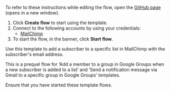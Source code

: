 To refer to these instructions while editing the flow, open the [GitHub page](https://github.com/ot4i/app-connect-templates/tree/master/resources/markdown/Add%20a%20subscriber%20to%20a%20specific%20list%20in%20MailChimp_instructions.md) (opens in a new window).

1. Click **Create flow** to start using the template.
2. Connect to the following accounts by using your credentials:
   - [MailChimp](https://www.ibm.com/docs/en/app-connect/containers_cd?topic=apps-mailchimp) 
3. To start the flow, in the banner, click **Start flow**.


Use this template to add a subscriber to a specific list in MailChimp with the subscriber's email address. 

This is a prequel flow for ‘Add a member to a group in Google Groups when a new subscriber is added to a list’ and ‘Send a notification message via Gmail to a specific group in Google Groups’ templates. 

Ensure that you have started these template flows.

